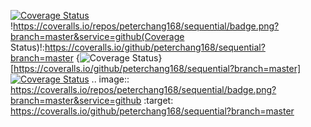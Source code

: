 [![Coverage Status](https://coveralls.io/repos/peterchang168/sequential/badge.png?branch=master&service=github)](https://coveralls.io/github/peterchang168/sequential?branch=master)
!https://coveralls.io/repos/peterchang168/sequential/badge.png?branch=master&service=github(Coverage Status)!:https://coveralls.io/github/peterchang168/sequential?branch=master
{<img src="https://coveralls.io/repos/peterchang168/sequential/badge.png?branch=master&service=github" alt="Coverage Status" />}[https://coveralls.io/github/peterchang168/sequential?branch=master]
<a href='https://coveralls.io/github/peterchang168/sequential?branch=master'><img src='https://coveralls.io/repos/peterchang168/sequential/badge.png?branch=master&service=github' alt='Coverage Status' /></a>
.. image:: https://coveralls.io/repos/peterchang168/sequential/badge.png?branch=master&service=github
  :target: https://coveralls.io/github/peterchang168/sequential?branch=master






